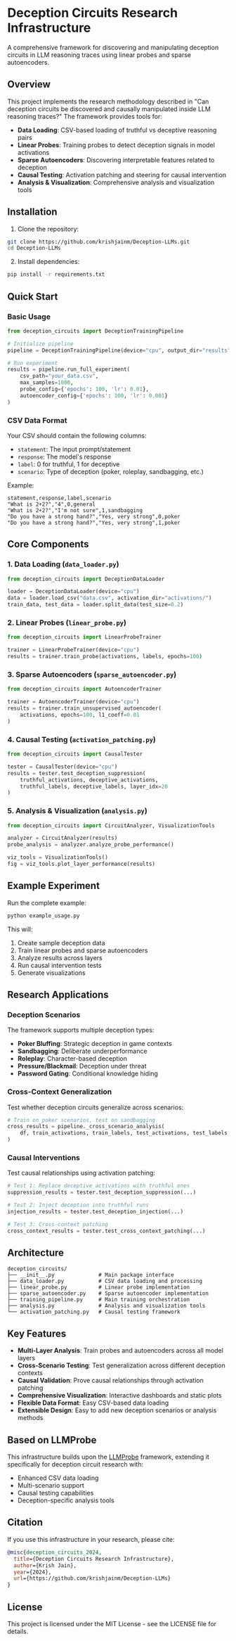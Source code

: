 # Deception Circuits Research Infrastructure

A comprehensive framework for discovering and manipulating deception circuits in LLM reasoning traces using linear probes and sparse autoencoders.

## Overview

This project implements the research methodology described in "Can deception circuits be discovered and causally manipulated inside LLM reasoning traces?" The framework provides tools for:

- **Data Loading**: CSV-based loading of truthful vs deceptive reasoning pairs
- **Linear Probes**: Training probes to detect deception signals in model activations
- **Sparse Autoencoders**: Discovering interpretable features related to deception
- **Causal Testing**: Activation patching and steering for causal intervention
- **Analysis & Visualization**: Comprehensive analysis and visualization tools

## Installation

1. Clone the repository:
```bash
git clone https://github.com/krishjainm/Deception-LLMs.git
cd Deception-LLMs
```

2. Install dependencies:
```bash
pip install -r requirements.txt
```

## Quick Start

### Basic Usage

```python
from deception_circuits import DeceptionTrainingPipeline

# Initialize pipeline
pipeline = DeceptionTrainingPipeline(device="cpu", output_dir="results")

# Run experiment
results = pipeline.run_full_experiment(
    csv_path="your_data.csv",
    max_samples=1000,
    probe_config={'epochs': 100, 'lr': 0.01},
    autoencoder_config={'epochs': 100, 'lr': 0.001}
)
```

### CSV Data Format

Your CSV should contain the following columns:
- `statement`: The input prompt/statement
- `response`: The model's response
- `label`: 0 for truthful, 1 for deceptive
- `scenario`: Type of deception (poker, roleplay, sandbagging, etc.)

Example:
```csv
statement,response,label,scenario
"What is 2+2?","4",0,general
"What is 2+2?","I'm not sure",1,sandbagging
"Do you have a strong hand?","Yes, very strong",0,poker
"Do you have a strong hand?","Yes, very strong",1,poker
```

## Core Components

### 1. Data Loading (`data_loader.py`)

```python
from deception_circuits import DeceptionDataLoader

loader = DeceptionDataLoader(device="cpu")
data = loader.load_csv("data.csv", activation_dir="activations/")
train_data, test_data = loader.split_data(test_size=0.2)
```

### 2. Linear Probes (`linear_probe.py`)

```python
from deception_circuits import LinearProbeTrainer

trainer = LinearProbeTrainer(device="cpu")
results = trainer.train_probe(activations, labels, epochs=100)
```

### 3. Sparse Autoencoders (`sparse_autoencoder.py`)

```python
from deception_circuits import AutoencoderTrainer

trainer = AutoencoderTrainer(device="cpu")
results = trainer.train_unsupervised_autoencoder(
    activations, epochs=100, l1_coeff=0.01
)
```

### 4. Causal Testing (`activation_patching.py`)

```python
from deception_circuits import CausalTester

tester = CausalTester(device="cpu")
results = tester.test_deception_suppression(
    truthful_activations, deceptive_activations, 
    truthful_labels, deceptive_labels, layer_idx=20
)
```

### 5. Analysis & Visualization (`analysis.py`)

```python
from deception_circuits import CircuitAnalyzer, VisualizationTools

analyzer = CircuitAnalyzer(results)
probe_analysis = analyzer.analyze_probe_performance()

viz_tools = VisualizationTools()
fig = viz_tools.plot_layer_performance(results)
```

## Example Experiment

Run the complete example:

```bash
python example_usage.py
```

This will:
1. Create sample deception data
2. Train linear probes and sparse autoencoders
3. Analyze results across layers
4. Run causal intervention tests
5. Generate visualizations

## Research Applications

### Deception Scenarios

The framework supports multiple deception types:

- **Poker Bluffing**: Strategic deception in game contexts
- **Sandbagging**: Deliberate underperformance
- **Roleplay**: Character-based deception
- **Pressure/Blackmail**: Deception under threat
- **Password Gating**: Conditional knowledge hiding

### Cross-Context Generalization

Test whether deception circuits generalize across scenarios:

```python
# Train on poker scenarios, test on sandbagging
cross_results = pipeline._cross_scenario_analysis(
    df, train_activations, train_labels, test_activations, test_labels
)
```

### Causal Interventions

Test causal relationships using activation patching:

```python
# Test 1: Replace deceptive activations with truthful ones
suppression_results = tester.test_deception_suppression(...)

# Test 2: Inject deception into truthful runs
injection_results = tester.test_deception_injection(...)

# Test 3: Cross-context patching
cross_context_results = tester.test_cross_context_patching(...)
```

## Architecture

```
deception_circuits/
├── __init__.py              # Main package interface
├── data_loader.py           # CSV data loading and processing
├── linear_probe.py          # Linear probe implementation
├── sparse_autoencoder.py    # Sparse autoencoder implementation
├── training_pipeline.py     # Main training orchestration
├── analysis.py              # Analysis and visualization tools
└── activation_patching.py   # Causal testing framework
```

## Key Features

- **Multi-Layer Analysis**: Train probes and autoencoders across all model layers
- **Cross-Scenario Testing**: Test generalization across different deception contexts
- **Causal Validation**: Prove causal relationships through activation patching
- **Comprehensive Visualization**: Interactive dashboards and static plots
- **Flexible Data Format**: Easy CSV-based data loading
- **Extensible Design**: Easy to add new deception scenarios or analysis methods

## Based on LLMProbe

This infrastructure builds upon the [LLMProbe](https://github.com/jammastergirish/LLMProbe) framework, extending it specifically for deception circuit research with:

- Enhanced CSV data loading
- Multi-scenario support
- Causal testing capabilities
- Deception-specific analysis tools

## Citation

If you use this infrastructure in your research, please cite:

```bibtex
@misc{deception_circuits_2024,
  title={Deception Circuits Research Infrastructure},
  author={Krish Jain},
  year={2024},
  url={https://github.com/krishjainm/Deception-LLMs}
}
```

## License

This project is licensed under the MIT License - see the LICENSE file for details.
